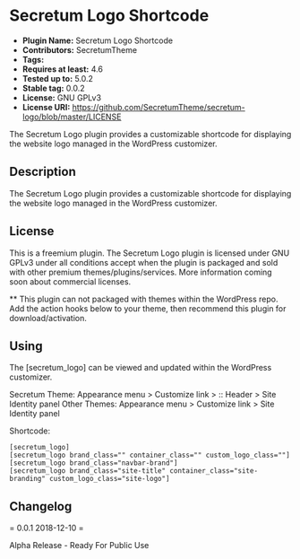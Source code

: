 # Secretum Logo Shortcode
* **Plugin Name:** Secretum Logo Shortcode
* **Contributors:** SecretumTheme
* **Tags:** 
* **Requires at least:** 4.6
* **Tested up to:** 5.0.2
* **Stable tag:** 0.0.2
* **License:** GNU GPLv3
* **License URI:** https://github.com/SecretumTheme/secretum-logo/blob/master/LICENSE


The Secretum Logo plugin provides a customizable shortcode for displaying the website logo managed in the WordPress customizer.


## Description

The Secretum Logo plugin provides a customizable shortcode for displaying the website logo managed in the WordPress customizer.


## License

This is a freemium plugin. The Secretum Logo plugin is licensed under GNU GPLv3 under all conditions accept when the plugin is packaged and sold with other premium themes/plugins/services. More information coming soon about commercial licenses.

** This plugin can not packaged with themes within the WordPress repo. Add the action hooks below to your theme, then recommend this plugin for download/activation.


## Using

The [secretum_logo] can be viewed and updated within the WordPress customizer.

Secretum Theme: Appearance menu > Customize link > :: Header > Site Identity panel
Other Themes: Appearance menu > Customize link > Site Identity panel

Shortcode:

```
[secretum_logo]
[secretum_logo brand_class="" container_class="" custom_logo_class=""]
[secretum_logo brand_class="navbar-brand"]
[secretum_logo brand_class="site-title" container_class="site-branding" custom_logo_class="site-logo"]
```

## Changelog

= 0.0.1 2018-12-10 =

Alpha Release - Ready For Public Use
